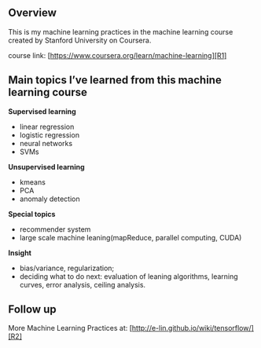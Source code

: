 Overview
---
This is my machine learning practices in the machine learning course created by Stanford University on Coursera.

course link: [https://www.coursera.org/learn/machine-learning][R1]


Main topics I’ve learned from this machine learning course
---

**Supervised learning**
- linear regression
- logistic regression
- neural networks
- SVMs

**Unsupervised learning**
- kmeans
- PCA
- anomaly detection

**Special topics**
- recommender system
- large scale machine leaning(mapReduce, parallel computing, CUDA)

**Insight**
- bias/variance, regularization;
- deciding what to do next: evaluation of leaning algorithms, learning curves, error analysis, ceiling analysis.


Follow up
---
More Machine Learning Practices at: [http://e-lin.github.io/wiki/tensorflow/][R2]


[R1]: https://www.coursera.org/learn/machine-learning
[R2]: http://e-lin.github.io/wiki/tensorflow/
